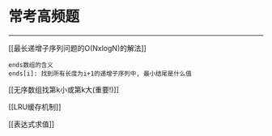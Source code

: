 # 常考高频题

---


[[最长递增子序列问题的O(NxlogN)的解法]]
```
ends数组的含义  
ends[i]: 找到所有长度为i+1的递增子序列中, 最小结尾是什么值
```


[[无序数组找第k小或第k大(重要!)]]    


[[LRU缓存机制]]  


[[表达式求值]]

